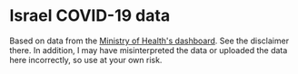 # Israel COVID-19 data

Based on data from the [Ministry of Health's dashboard](https://go.gov.il/covid19-status).
See the disclaimer there. In addition, I may have misinterpreted the data or uploaded
the data here incorrectly, so use at your own risk.
